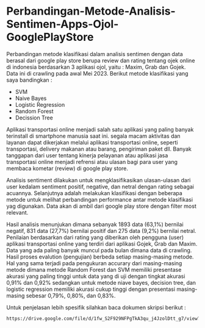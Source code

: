 # Perbandingan-Metode-Analisis-Sentimen-Apps-Ojol-GooglePlayStore
Perbandingan metode klasifikasi dalam analisis sentimen dengan data berasal dari google play store berupa review dan rating tentang ojek online di indonesia berdasarkan 3 aplikasi ojol, yaitu : Maxim, Grab dan Gojek. Data ini di crawling pada awal Mei 2023. Berikut metode klasifikasi yang saya bandingkan : 
- SVM
- Naive Bayes
- Logistic Regression
- Random Forest
- Decission Tree

Aplikasi transportasi online menjadi salah satu aplikasi yang paling banyak terinstall di smartphone manusia saat ini. segala macam aktivitas dan layanan dapat dikerjakan melalui aplikasi transportasi online, seperti transportasi, delivery makanan atau barang, pengiriman paket dll. Banyak tanggapan dari user tentang kinerja pelayanan atau aplikasi jasa transportasi online menjadi refrensi atau ulasan bagi para user yang membaca kometar (review) di google play store.

Analisis sentiment dilakukan untuk mengklasifikasikan ulasan-ulasan dari user kedalam sentiment positif, negative, dan netral dengan rating sebagai acuannya. Selanjutnya adalah melakukan klasifikasi dengan beberapa metode untuk melihat perbandingan performance antar metode klasifikasi yag digunakan. Data akan di ambil dari google play store dengan filter most relevant.

Hasil analisis menunjukan dimana sebanyak 1893 data (63,1%) bernilai negatif, 831 data (27,7%) bernilai positif dan 275 data (9,2%) bernilai netral. Penilaian berdasarkan dari rating yang diberikan oleh pengguna (user) aplikasi transportasi online yang terdiri dari aplikasi Gojek, Grab dan Maxim. Data yang ada paling banyak muncul pada bulan dimana data di crawling. Hasil proses evalution (pengujian) berbeda setiap masing-masing metode. Hal yang sama terjadi pada pengukuran accurary dari masing-masing metode dimana metode Random Forest dan SVM memiliki presentase akurasi yang paling tinggi untuk data yang di uji dengan tingkat akurasi 0,91% dan 0,92% sedangkan untuk metode niave bayes, decision tree, dan logistic regression memiliki akurasi cukup tinggi dengan presentasi masing-masing sebesar 0,79%, 0,80%, dan 0,83%.

Untuk penjelasan lebih spesifik silahkan baca dokumen skripsi berikut : 

```bash
https://drive.google.com/file/d/1fw_S2F929NFPgTkA3qu_j4JzolDtt_g7/view?usp=sharing
```
